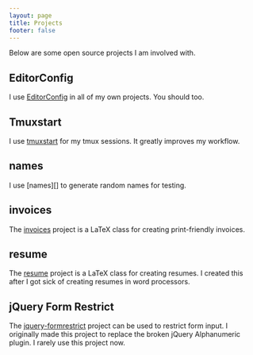 ```yaml
---
layout: page
title: Projects
footer: false
---
```


Below are some open source projects I am involved with.

## EditorConfig

I use [EditorConfig][] in all of my own projects.  You should too.

## Tmuxstart

I use [tmuxstart][] for my tmux sessions.  It greatly improves my workflow.

## names

I use [names][] to generate random names for testing.

## invoices

The [invoices][] project is a LaTeX class for creating print-friendly invoices.

## resume

The [resume][] project is a LaTeX class for creating resumes.  I created this
after I got sick of creating resumes in word processors.

## jQuery Form Restrict

The [jquery-formrestrict][] project can be used to restrict form input.  I
originally made this project to replace the broken jQuery Alphanumeric plugin.
I rarely use this project now.

[EditorConfig]: http://editorconfig.org
[tmuxstart]: https://github.com/treyhunner/tmuxstart
[invoices]: https://github.com/treyhunner/invoices
[resume]: https://github.com/treyhunner/resume
[jquery-formrestrict]: https://github.com/treyhunner/jquery-formrestrict
